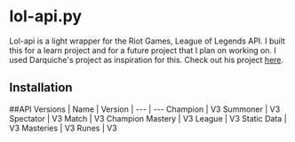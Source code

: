 ﻿# lol-api.py
Lol-api is a light wrapper for the Riot Games, League of Legends API. I built this for a learn project and for a future project that I plan on working on. I used Darquiche's project as inspiration for this. Check out his project [here](https://github.com/Darquiche/Riot-Observer).

## Installation


##API Versions
| Name | Version |
--- | --- 
Champion | V3
Summoner | V3
Spectator | V3
Match | V3
Champion Mastery | V3
League | V3
Static Data | V3 
Masteries | V3
Runes | V3
